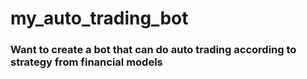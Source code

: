# my_auto_trading_bot
### Want to create a bot that can do auto trading according to strategy from financial models
